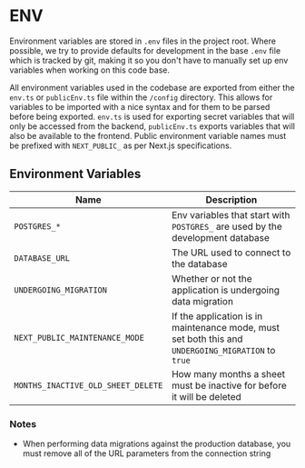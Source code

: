 # ENV

Environment variables are stored in `.env` files in the project root. Where possible, we try to provide defaults for development in the base `.env` file which is tracked by git, making it so you don't have to manually set up env variables when working on this code base.

All environment variables used in the codebase are exported from either the `env.ts` or `publicEnv.ts` file within the `/config` directory. This allows for variables to be imported with a nice syntax and for them to be parsed before being exported. `env.ts` is used for exporting secret variables that will only be accessed from the backend, `publicEnv.ts` exports variables that will also be available to the frontend. Public environment variable names must be prefixed with `NEXT_PUBLIC_` as per Next.js specifications.

## Environment Variables

| Name                               | Description                                                                                        |
| ---------------------------------- | -------------------------------------------------------------------------------------------------- |
| `POSTGRES_*`                       | Env variables that start with `POSTGRES_` are used by the development database                     |
| `DATABASE_URL`                     | The URL used to connect to the database                                                            |
| `UNDERGOING_MIGRATION`             | Whether or not the application is undergoing data migration                                        |
| `NEXT_PUBLIC_MAINTENANCE_MODE`     | If the application is in maintenance mode, must set both this and `UNDERGOING_MIGRATION` to `true` |
| `MONTHS_INACTIVE_OLD_SHEET_DELETE` | How many months a sheet must be inactive for before it will be deleted                             |

### Notes

- When performing data migrations against the production database, you must remove all of the URL parameters from the connection string
